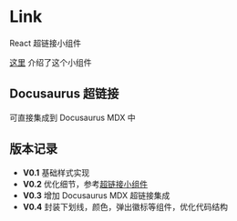# Link

React 超链接小组件

[这里](https://castamerego.com/docs/Snippets/Components/Link) 介绍了这个小组件

## Docusaurus 超链接

可直接集成到 Docusaurus MDX 中


## 版本记录

- **V0.1** 基础样式实现
- **V0.2** 优化细节，参考[超链接小组件](https://castamerego.com/blog/Link)
- **V0.3** 增加 Docusaurus MDX 超链接集成
- **V0.4** 封装下划线，颜色，弹出徽标等组件，优化代码结构